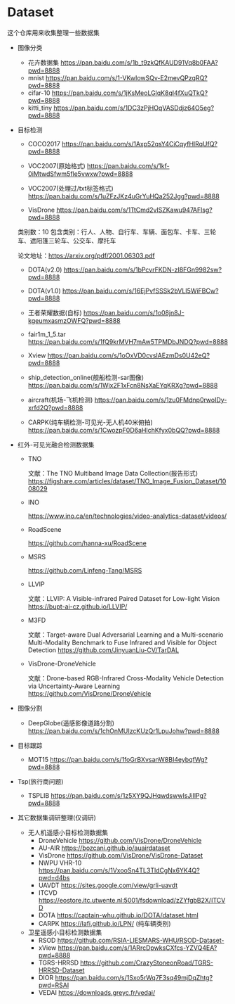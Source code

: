 # Dataset
这个仓库用来收集整理一些数据集

- 图像分类
    * 花卉数据集
  https://pan.baidu.com/s/1b_t9zkQfKAUD91Vq8b0FAA?pwd=8888
    * mnist
  https://pan.baidu.com/s/1-VKwIowSQv-E2mevQPzqRQ?pwd=8888 
    * cifar-10
  https://pan.baidu.com/s/1jKsMeoLGlqK8ql4fXuQTkQ?pwd=8888
    * kitti_tiny
  https://pan.baidu.com/s/1DC3zPjHOqVASDdjz64O5eg?pwd=8888


- 目标检测
  * COCO2017
  https://pan.baidu.com/s/1Axp52qsY4CiCqyfHlRqUfQ?pwd=8888

  * VOC2007(原始格式)
  https://pan.baidu.com/s/1kf-0iMtwdSfwm5fle5vwxw?pwd=8888

  * VOC2007(处理过/txt标签格式)
  https://pan.baidu.com/s/1uZFzJKz4uGrYuHQa252Jgg?pwd=8888
  
  * VisDrone
  https://pan.baidu.com/s/1TtCmd2vlSZKawu947AFlsg?pwd=8888

  类别数：10 包含类别：行人、人物、自行车、车辆、面包车、卡车、三轮车、遮阳篷三轮车、公交车、摩托车
  
  论文地址：https://arxiv.org/pdf/2001.06303.pdf

  * DOTA(v2.0)
  https://pan.baidu.com/s/1bPcvrFKDN-zI8FGn9982sw?pwd=8888

  * DOTA(v1.0)
  https://pan.baidu.com/s/16EjPvfSSSk2bVLI5WiFBCw?pwd=8888
  
  * 王者荣耀数据(自标)
  https://pan.baidu.com/s/1o08jn8J-kgeumxasmzOWFQ?pwd=8888
  
  * fair1m_1_5.tar
  https://pan.baidu.com/s/1fQ9krMVH7mAw5TPMDbJNDQ?pwd=8888
  
  * Xview
  https://pan.baidu.com/s/1oOxVD0cvsIAEzmDs0U42eQ?pwd=8888
  
  * ship_detection_online(舰船检测-sar图像)
  https://pan.baidu.com/s/1Wjx2F1xFcn8NsXaEYqKRXg?pwd=8888
  
  * aircraft(机场-飞机检测)
  https://pan.baidu.com/s/1zu0FMdnp0rwoIDy-xrfd2Q?pwd=8888

  * CARPK(纯车辆检测-可见光-无人机40米俯拍)
  https://pan.baidu.com/s/1CwozpF0D6aHlchKfyx0bQQ?pwd=8888

- 红外-可见光融合检测数据集
  * TNO

    文献：The TNO Multiband Image Data Collection(报告形式)
    https://figshare.com/articles/dataset/TNO_Image_Fusion_Dataset/1008029

  * INO

    https://www.ino.ca/en/technologies/video-analytics-dataset/videos/

  * RoadScene

    https://github.com/hanna-xu/RoadScene

  * MSRS

    https://github.com/Linfeng-Tang/MSRS
    
  * LLVIP

    文献：LLVIP: A Visible-infrared Paired Dataset for Low-light Vision
    https://bupt-ai-cz.github.io/LLVIP/

  * M3FD

    文献：Target-aware Dual Adversarial Learning and a Multi-scenario Multi-Modality Benchmark to Fuse Infrared and Visible for Object Detection
    https://github.com/JinyuanLiu-CV/TarDAL

  * VisDrone-DroneVehicle

    文献：Drone-based RGB-Infrared Cross-Modality Vehicle Detection via Uncertainty-Aware Learning
    https://github.com/VisDrone/DroneVehicle
    
  
  
- 图像分割
   * DeepGlobe(遥感影像道路分割)
  https://pan.baidu.com/s/1chOnMUIzcKUzQr1LpuJohw?pwd=8888
  
- 目标跟踪
   * MOT15
   https://pan.baidu.com/s/1foGrBXvsanW8BI4eybqfWg?pwd=8888

- Tsp(旅行商问题)
  * TSPLIB
   https://pan.baidu.com/s/1z5XY9QJHqwdswwIsJiIlPg?pwd=8888

- 其它数据集调研整理(仅调研)
   - 无人机遥感小目标检测数据集	
      - DroneVehicle	https://github.com/VisDrone/DroneVehicle
      - AU-AIR 	https://bozcani.github.io/auairdataset
      - VisDrone 	https://github.com/VisDrone/VisDrone-Dataset
      - NWPU VHR-10	https://pan.baidu.com/s/1VxooSn4TL3TldCgNx6YK4Q?pwd=d4bs
      - UAVDT	https://sites.google.com/view/grli-uavdt
      - ITCVD	https://eostore.itc.utwente.nl:5001/fsdownload/zZYfgbB2X/ITCVD
      - DOTA	https://captain-whu.github.io/DOTA/dataset.html
      - CARPK  https://lafi.github.io/LPN/ (纯车辆类别)
   - 卫星遥感小目标检测数据集	
      - RSOD	https://github.com/RSIA-LIESMARS-WHU/RSOD-Dataset-
      - xView	https://pan.baidu.com/s/1ARrcDpwksCXfcs-YZVQ4EA?pwd=8888
      - TGRS-HRRSD	https://github.com/CrazyStoneonRoad/TGRS-HRRSD-Dataset
      - DIOR	https://pan.baidu.com/s/1Sxo5rWq7F3sq49mjDqZhtg?pwd=RSAI
      - VEDAI	https://downloads.greyc.fr/vedai/
  
